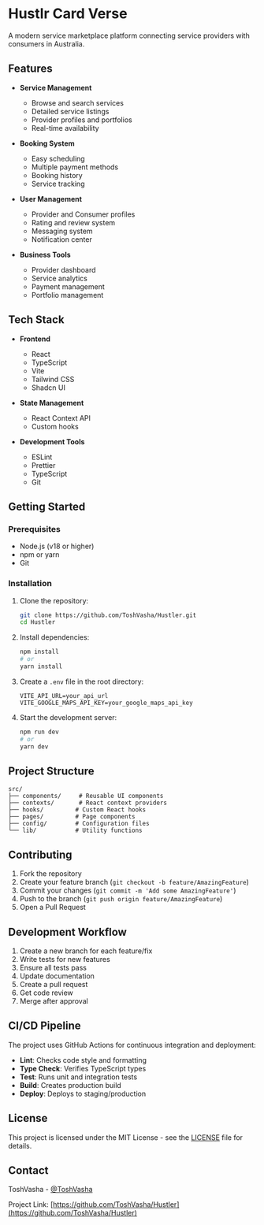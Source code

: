 # Hustlr Card Verse

A modern service marketplace platform connecting service providers with consumers in Australia.

## Features

- **Service Management**
  - Browse and search services
  - Detailed service listings
  - Provider profiles and portfolios
  - Real-time availability

- **Booking System**
  - Easy scheduling
  - Multiple payment methods
  - Booking history
  - Service tracking

- **User Management**
  - Provider and Consumer profiles
  - Rating and review system
  - Messaging system
  - Notification center

- **Business Tools**
  - Provider dashboard
  - Service analytics
  - Payment management
  - Portfolio management

## Tech Stack

- **Frontend**
  - React
  - TypeScript
  - Vite
  - Tailwind CSS
  - Shadcn UI

- **State Management**
  - React Context API
  - Custom hooks

- **Development Tools**
  - ESLint
  - Prettier
  - TypeScript
  - Git

## Getting Started

### Prerequisites

- Node.js (v18 or higher)
- npm or yarn
- Git

### Installation

1. Clone the repository:
   ```bash
   git clone https://github.com/ToshVasha/Hustler.git
   cd Hustler
   ```

2. Install dependencies:
   ```bash
   npm install
   # or
   yarn install
   ```

3. Create a `.env` file in the root directory:
   ```env
   VITE_API_URL=your_api_url
   VITE_GOOGLE_MAPS_API_KEY=your_google_maps_api_key
   ```

4. Start the development server:
   ```bash
   npm run dev
   # or
   yarn dev
   ```

## Project Structure

```
src/
├── components/     # Reusable UI components
├── contexts/       # React context providers
├── hooks/         # Custom React hooks
├── pages/         # Page components
├── config/        # Configuration files
└── lib/           # Utility functions
```

## Contributing

1. Fork the repository
2. Create your feature branch (`git checkout -b feature/AmazingFeature`)
3. Commit your changes (`git commit -m 'Add some AmazingFeature'`)
4. Push to the branch (`git push origin feature/AmazingFeature`)
5. Open a Pull Request

## Development Workflow

1. Create a new branch for each feature/fix
2. Write tests for new features
3. Ensure all tests pass
4. Update documentation
5. Create a pull request
6. Get code review
7. Merge after approval

## CI/CD Pipeline

The project uses GitHub Actions for continuous integration and deployment:

- **Lint**: Checks code style and formatting
- **Type Check**: Verifies TypeScript types
- **Test**: Runs unit and integration tests
- **Build**: Creates production build
- **Deploy**: Deploys to staging/production

## License

This project is licensed under the MIT License - see the [LICENSE](LICENSE) file for details.

## Contact

ToshVasha - [@ToshVasha](https://github.com/ToshVasha)

Project Link: [https://github.com/ToshVasha/Hustler](https://github.com/ToshVasha/Hustler)

